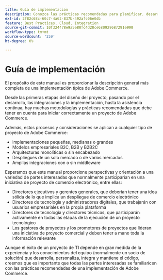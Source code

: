 ```yaml
---
title: Guía de implementación
description: Conozca las prácticas recomendadas para planificar, desarrollar, iniciar y mantener su proyecto de Adobe Commerce. Descubra metodologías para una implementación correcta en todos los tipos de proyectos.
exl-id: 2f82c68c-60c7-4a62-837b-492afc06e0db
feature: Best Practices, Cloud, Integration
source-git-commit: 10f324478e9a5e80fc4d28ce680929687291e990
workflow-type: tm+mt
source-wordcount: '259'
ht-degree: 0%

---
```


# Guía de implementación

El propósito de este manual es proporcionar la descripción general más completa de una implementación típica de Adobe Commerce.

Desde las primeras etapas del diseño del proyecto, pasando por el desarrollo, las integraciones y la implementación, hasta la asistencia continua, hay muchas metodologías y prácticas recomendadas que debe tener en cuenta para iniciar correctamente un proyecto de Adobe Commerce.

Además, estos procesos y consideraciones se aplican a cualquier tipo de proyecto de Adobe Commerce:

- Implementaciones pequeñas, medianas o grandes
- Modelos empresariales B2C, B2B y B2B2C
- Arquitecturas monolíticas o sin encabezado
- Despliegues de un solo mercado o de varios mercados
- Amplias integraciones con o sin middleware

Esperamos que este manual proporcione perspectivas y orientación a una variedad de partes interesadas que normalmente participarían en una iniciativa de proyecto de comercio electrónico, entre ellas:

- Directores ejecutivos y gerentes generales, que deberían tener una idea sólida de lo que implica un despliegue de comercio electrónico
- Directores de tecnología y administradores digitales, que trabajarán con usuarios empresariales en la propia plataforma
- Directores de tecnología y directores técnicos, que participarán activamente en todas las etapas de la ejecución de un proyecto tecnológico
- Los gestores de proyectos y los promotores de proyectos que lideran una iniciativa de proyecto comercial y deben tener a mano toda la información relevante

Aunque el éxito de un proyecto de TI depende en gran medida de la experiencia y los conocimientos del equipo (normalmente un socio de solución) que desarrolla, personaliza, integra y mantiene el código, creemos que es importante que todas las partes interesadas se familiaricen con las prácticas recomendadas de una implementación de Adobe Commerce.
